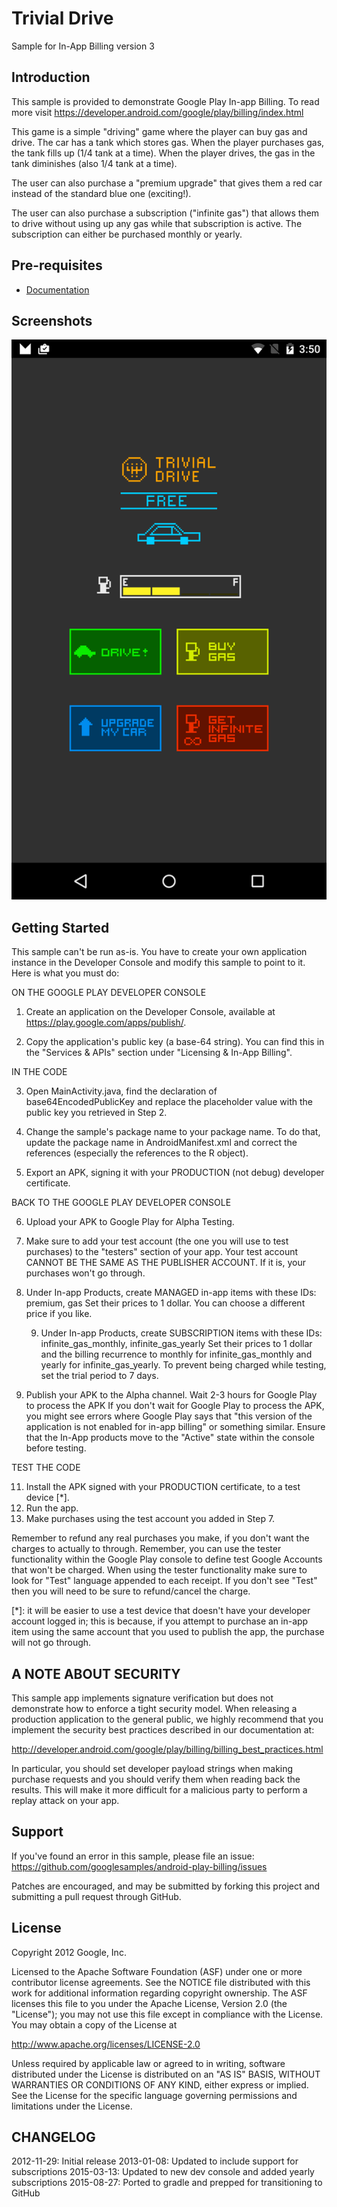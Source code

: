 Trivial Drive
============

Sample for In-App Billing version 3

Introduction
------------

This sample is provided to demonstrate Google Play In-app Billing. To read
more visit https://developer.android.com/google/play/billing/index.html

This game is a simple "driving" game where the player can buy gas
and drive. The car has a tank which stores gas. When the player purchases
gas, the tank fills up (1/4 tank at a time). When the player drives, the gas
in the tank diminishes (also 1/4 tank at a time).

The user can also purchase a "premium upgrade" that gives them a red car
instead of the standard blue one (exciting!).

The user can also purchase a subscription ("infinite gas") that allows them
to drive without using up any gas while that subscription is active. The
subscription can either be purchased monthly or yearly.

Pre-requisites
--------------

- [Documentation](https://developer.android.com/google/play/billing/billing_overview.html)

Screenshots
-----------
![Screenshot1](playstore/screenshot1.png)

Getting Started
---------------

This sample can't be run as-is. You have to create your own
application instance in the Developer Console and modify this
sample to point to it. Here is what you must do:

ON THE GOOGLE PLAY DEVELOPER CONSOLE

1. Create an application on the Developer Console, available at
   https://play.google.com/apps/publish/.

2. Copy the application's public key (a base-64 string). You can find this in
   the "Services & APIs" section under "Licensing & In-App Billing".

IN THE CODE

3. Open MainActivity.java, find the declaration of base64EncodedPublicKey and
   replace the placeholder value with the public key you retrieved in Step 2.

4. Change the sample's package name to your package name. To do that, update the
   package name in AndroidManifest.xml and correct the references (especially the
   references to the R object).

5. Export an APK, signing it with your PRODUCTION (not debug) developer certificate.

BACK TO THE GOOGLE PLAY DEVELOPER CONSOLE

6. Upload your APK to Google Play for Alpha Testing.

7. Make sure to add your test account (the one you will use to test purchases)
   to the "testers" section of your app. Your test account CANNOT BE THE SAME AS
   THE PUBLISHER ACCOUNT. If it is, your purchases won't go through.

8. Under In-app Products, create MANAGED in-app items with these IDs:
       premium, gas
   Set their prices to 1 dollar. You can choose a different price if you like.

    9. Under In-app Products, create SUBSCRIPTION items with these IDs:
       infinite_gas_monthly, infinite_gas_yearly
   Set their prices to 1 dollar and the billing recurrence to monthly for
   infinite_gas_monthly and yearly for infinite_gas_yearly. To prevent being charged
   while testing, set the trial period to 7 days.

10. Publish your APK to the Alpha channel. Wait 2-3 hours for Google Play to process the APK
   If you don't wait for Google Play to process the APK, you might see errors where Google Play
   says that "this version of the application is not enabled for in-app billing" or something
   similar. Ensure that the In-App products move to the "Active" state within the console before
   testing.

TEST THE CODE

11. Install the APK signed with your PRODUCTION certificate, to a
test device [*].
12. Run the app.
13. Make purchases using the test account you added in Step 7.

Remember to refund any real purchases you make, if you don't want the
charges to actually to through. Remember, you can use the tester functionality within
the Google Play console to define test Google Accounts that won't be charged.
When using the tester functionality make sure to look for "Test" language appended
to each receipt. If you don't see "Test" then you will need to be sure to refund/cancel
the charge.

[*]: it will be easier to use a test device that doesn't have your
developer account logged in; this is because, if you attempt to purchase
an in-app item using the same account that you used to publish the app,
the purchase will not go through.

A NOTE ABOUT SECURITY
---------------------

This sample app implements signature verification but does not demonstrate
how to enforce a tight security model. When releasing a production application
to the general public, we highly recommend that you implement the security best
practices described in our documentation at:

http://developer.android.com/google/play/billing/billing_best_practices.html

In particular, you should set developer payload strings when making purchase
requests and you should verify them when reading back the results. This will make
it more difficult for a malicious party to perform a replay attack on your app.

Support
-------
If you've found an error in this sample, please file an issue:
https://github.com/googlesamples/android-play-billing/issues

Patches are encouraged, and may be submitted by forking this project and
submitting a pull request through GitHub.

License
-------
Copyright 2012 Google, Inc.

Licensed to the Apache Software Foundation (ASF) under one or more contributor
license agreements.  See the NOTICE file distributed with this work for
additional information regarding copyright ownership.  The ASF licenses this
file to you under the Apache License, Version 2.0 (the "License"); you may not
use this file except in compliance with the License.  You may obtain a copy of
the License at

  http://www.apache.org/licenses/LICENSE-2.0

Unless required by applicable law or agreed to in writing, software
distributed under the License is distributed on an "AS IS" BASIS, WITHOUT
WARRANTIES OR CONDITIONS OF ANY KIND, either express or implied.  See the
License for the specific language governing permissions and limitations under
the License.

CHANGELOG
---------

   2012-11-29: Initial release
   2013-01-08: Updated to include support for subscriptions
   2015-03-13: Updated to new dev console and added yearly subscriptions
   2015-08-27: Ported to gradle and prepped for transitioning to GitHub
